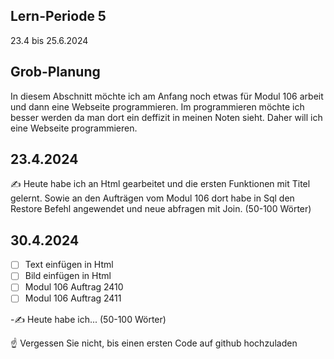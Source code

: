 ## Lern-Periode 5
23.4 bis 25.6.2024

## Grob-Planung
In diesem Abschnitt möchte ich am Anfang noch etwas für Modul 106 arbeit und dann eine Webseite programmieren. Im programmieren möchte ich besser werden da man dort ein deffizit in meinen Noten sieht. Daher will ich eine Webseite programmieren.

## 23.4.2024
✍️ Heute habe ich an Html gearbeitet und die ersten Funktionen mit Titel gelernt. Sowie an den Aufträgen vom Modul 106 dort habe in Sql den Restore Befehl angewendet und neue abfragen mit Join. (50-100 Wörter)

## 30.4.2024
- [ ] Text einfügen in Html
- [ ] Bild einfügen in Html
- [ ] Modul 106 Auftrag 2410
- [ ] Modul 106 Auftrag 2411
      
-✍️ Heute habe ich... (50-100 Wörter)

☝️ Vergessen Sie nicht, bis einen ersten Code auf github hochzuladen

